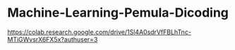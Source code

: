 # Machine-Learning-Pemula-Dicoding
https://colab.research.google.com/drive/1Sl4A0sdrVfFBLhTnc-MTiGWvsrX6FX5x?authuser=3
